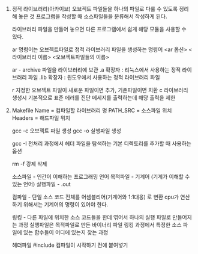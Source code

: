 1. 정적 라이브러리(아카이브)
    오브젝트 파일들을 하나의 파일로 다룰 수 있도록 정리해 놓은 것
    프로그램을 작성할 때 소스파일들을 분류해서 작성하게 된다.
    
    라이브러리 파일을 만들어 놓으면 다른 프로그램에서 쉽게 해당 모듈을 사용할 수 있다.
    
    ar 명령어는 오브젝트파일로 정적 라이브러리 파일을 생성하는 명령어
    <ar 옵션> <라이브러리 이름> <오브젝트파일들의 이름>
    
    ar - archive 파일을 라이브러리에 보관
    .a 확장자 : 리눅스에서 사용하는 정적 라이브러리 파일
    .lib 확장자 : 윈도우에서 사용하는 정적 라이브러리 파일
    
    r 지정한 오브젝트 파일이 새로운 파일이면 추가, 기존파일이면 치환
    c 라이브러리 생성시 기본적으로 표준 에러를 진단 메세지를 출력하는데 해당 출력을 제한
    
2. Makefile
    Name = 컴파일할 라이브러리 명
    PATH_SRC = 소스파일 위치
    Headers = 해드파일 위치
    
    
    gcc -c 오브젝트 파일 생성
    gcc -o 실행파일 생성 
    
    gcc -I 전처리 과정에서 헤더 파일을 탐색하는 기본 디렉토리를 추가할 때 사용하는 옵션
    
    
    rm -f 강제 삭제 

    소스파일 - 인간이 이해하는 프로그래밍 언어
    목적파일 - 기계어 (기계가 이해할 수 있는 언어)
    실행파일 - .out
    
    컴파일 - 단일 소스 코드 전체를 어셈블리어(기계어와 1:1대응) 로 변환
    cpu가 연산하기 위해서는 기계어의 명령이 있어야 한다.
    
    링킹 - 다른 파일에 위치한 소스 코드들을 한데 엮어서 하나의 실행 파일로 만들어지는 과정
    실행파일은 목적파일로 만든 바이너리 파일
    링킹 과정에서 특정한 소스 파일에 있는 함수들이 어디에 있는지 찾는 과정
    
    헤더파일
    #include 컴파일이 시작하기 전에 붙여넣기 

